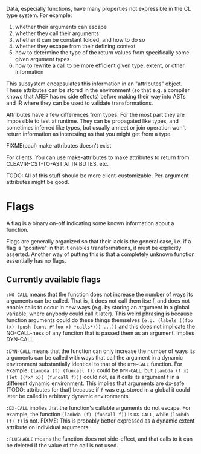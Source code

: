 Data, especially functions, have many properties not expressible
in the CL type system. For example:

1. whether their arguments can escape
2. whether they call their arguments
3. whether it can be constant folded, and how to do so
4. whether they escape from their defining context
5. how to determine the type of the return values from
   specifically some given argument types
6. how to rewrite a call to be more efficient given type, extent,
   or other information

This subsystem encapsulates this information in an
"attributes" object. These attributes can be stored in the
environment (so that e.g. a compiler knows that AREF has no
side effects) before making their way into ASTs and IR
where they can be used to validate transformations.

Attributes have a few differences from types. For the most part
they are impossible to test at runtime. They can be propagated
like types, and sometimes inferred like types, but usually
a meet or join operation won't return information as interesting
as that you might get from a type.

FIXME(paul) make-attributes doesn't exist

For clients: You can use make-attributes to make attributes to
return from CLEAVIR-CST-TO-AST:ATTRIBUTES, etc.

TODO: All of this stuff should be more client-customizable.
Per-argument attributes might be good.

# Flags

A flag is a binary on-off indicating some known information about a function.

Flags are generally organized so that their lack is the general case, i.e. if a flag is "positive" in that it enables transformations, it must be explicitly asserted. Another way of putting this is that a completely unknown function essentially has no flags.

## Currently available flags

`:NO-CALL` means that the function does not increase the number of ways its arguments can be called. That is, it does not call them itself, and does not enable calls to occur in new ways (e.g. by storing an argument in a global variable, where anybody could call it later). This weird phrasing is because function arguments could do these things themselves `(e.g. (labels ((foo (x) (push (cons #'foo x) *calls*))) ...))` and this does not implicate the NO-CALL-ness of any function that is passed them as an argument.
Implies DYN-CALL.

`:DYN-CALL` means that the function can only increase the number of ways its arguments can be called with ways that call the argument in a dynamic environment substantially identical to that of the `DYN-CALL` function. For example, `(lambda (f) (funcall f))` could be `DYN-CALL`, but `(lambda (f x) (let ((*x* x)) (funcall f)))` could not, as it calls its argument f in a different dynamic environment. This implies that arguments are dx-safe (TODO: attributes for that) because if `f` was e.g. stored in a global it could later be called in arbitrary dynamic environments.

`:DX-CALL` implies that the function's callable arguments do not escape. For example, the function `(lambda (f) (funcall f))` is `DX-CALL`, while `(lambda (f) f)` is not. FIXME: This is probably better expressed as a dynamic extent attribute on individual arguments.

`:FLUSHABLE` means the function does not side-effect, and that calls to it can be deleted if the value of the call is not used.
